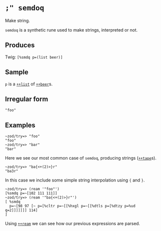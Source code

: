`;" semdoq`
====

Make string.

`semdoq` is a synthetic rune used to make strings, interpreted or not.

Produces
--------

Twig: `[%smdq p=(list beer)]`

Sample
------

`p` is a [`++list`]() of [`++beer`]()s.

Irregular form
--------------

    "foo"

Examples
--------

    ~zod/try=> "foo"
    "foo"
    ~zod/try=> "bar"
    "bar"

Here we see our most common case of `semdoq`, producing strings ([`++tape`]()s).

    ~zod/try=> "ba{<+(2)>}r"
    "ba3r"

In this case we include some simple string interpolation using `{` and
`}`.

    ~zod/try=> (ream '"foo"')
    [%smdq p=~[102 111 111]]
    ~zod/try=> (ream '"ba{<+(2)>}r"')
    [ %smdq
      p=~[98 97 [~ p=[%cltr p=~[[%hxgl p=~[[%dtls p=[%dtzy p=%ud q=2]]]]]]] 114]
    ]

Using [`++ream`]() we can see how our previous expressions are parsed.

